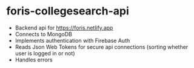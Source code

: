 # foris-collegesearch-api

- Backend api for https://foris.netlify.app
- Connects to MongoDB 
- Implements authentication with Firebase Auth
- Reads Json Web Tokens for secure api connections (sorting whether user is logged in or not)
- Handles errors 
